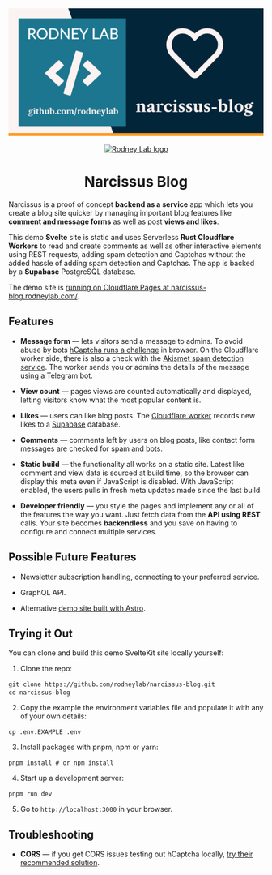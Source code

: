 <img src="./images/rodneylab-github-narcissus-blog.png" alt="Rodney Lab narcissus-blog Github banner">

<p align="center">
  <a aria-label="Open Rodney Lab site" href="https://rodneylab.com" rel="nofollow noopener noreferrer">
    <img alt="Rodney Lab logo" src="https://rodneylab.com/assets/icon.png" width="60" />
  </a>
</p>
<h1 align="center">
  Narcissus Blog
</h1>

Narcissus is a proof of concept **backend as a service** app which lets you create a blog site quicker by managing important blog features like **comment and message forms** as well as post **views and likes**.

This demo **Svelte** site is static and uses Serverless **Rust Cloudflare Workers** to read and create comments as well as other interactive elements using REST requests, adding spam detection and Captchas without the added hassle of adding spam detection and Captchas. The app is backed by a **Supabase** PostgreSQL database.

The demo site is <a aria-label="Open the demo site" href="https://narcissus-blog.rodneylab.com/">running on Cloudflare Pages at narcissus-blog.rodneylab.com/</a>.

## Features

- **Message form** &mdash; lets visitors send a message to admins. To avoid abuse by bots <a aria-label="Learn more about h Captcha" href="https://www.hcaptcha.com/">hCaptcha runs a challenge</a> in browser. On the Cloudflare worker side, there is also a check with the <a aria-label="Learn more about Akismet" href="https://akismet.com/">Akismet spam detection service</a>. The worker sends you or admins the details of the message using a Telegram bot.

- **View count** &mdash; pages views are counted automatically and displayed, letting visitors know what the most popular content is.

- **Likes** &mdash; users can like blog posts. The <a aria-label="Open the narcissus repo on Git Hub" href="https://github.com/rodneylab/narcissus">Cloudflare worker</a> records new likes to a <a aria-label="Learn more about Supa base" href="https://supabase.io/">Supabase</a> database.

- **Comments** &mdash; comments left by users on blog posts, like contact form messages are checked for spam and bots.

- **Static build** &mdash; the functionality all works on a static site. Latest like comment and view data is sourced at build time, so the browser can display this meta even if JavaScript is disabled. With JavaScript enabled, the users pulls in fresh meta updates made since the last build.

- **Developer friendly** &mdash; you style the pages and implement any or all of the features the way you want. Just fetch data from the **API using REST** calls. Your site becomes **backendless** and you save on having to configure and connect multiple services.

## Possible Future Features

- Newsletter subscription handling, connecting to your preferred service.

- GraphQL API.

- Alternative <a aria-label="Learn more about Astro" href="https://astro.build/">demo site built with Astro</a>.

## Trying it Out

You can clone and build this demo SvelteKit site locally yourself:

1. Clone the repo:

```shell
git clone https://github.com/rodneylab/narcissus-blog.git
cd narcissus-blog
```

2. Copy the example the environment variables file and populate it with any of your own details:

```shell
cp .env.EXAMPLE .env
```

3. Install packages with pnpm, npm or yarn:

```shell
pnpm install # or npm install
```

4. Start up a development server:

```shell
pnpm run dev
```

5. Go to `http://localhost:3000` in your browser.

## Troubleshooting

- **CORS** &mdash; if you get CORS issues testing out hCaptcha locally, <a aria-label="See hCaptcha tips on avoiding CORS issues" href="https://docs.hcaptcha.com/#local-development">try their recommended solution</a>.
